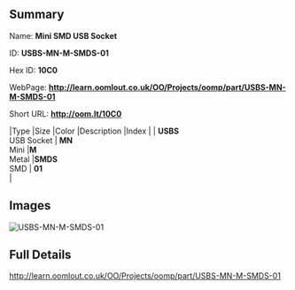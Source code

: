

## Summary
 
Name: __Mini SMD USB Socket__

ID: __USBS-MN-M-SMDS-01__

Hex ID: __10C0__

WebPage: __http://learn.oomlout.co.uk/OO/Projects/oomp/part/USBS-MN-M-SMDS-01__

Short URL: __http://oom.lt/10C0__


|Type   |Size   |Color   |Description   |Index   |
| __USBS__ <br>USB Socket  | __MN__<br>Mini   |__M__<br>Metal    |__SMDS__<br>SMD    | __01__<br>  |


## Images
![USBS-MN-M-SMDS-01](http://oomlout.com/oomp-gen/parts/USBS-MN-M-SMDS-01/USBS-MN-M-SMDS-01_420.jpg)

## Full Details

 http://learn.oomlout.co.uk/OO/Projects/oomp/part/USBS-MN-M-SMDS-01

